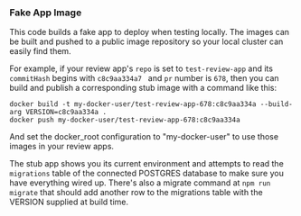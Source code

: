 ### Fake App Image

This code builds a fake app to deploy when testing locally. The images can be built and pushed to a public image repository so your local cluster can easily find them.

For example, if your review app's `repo` is set to `test-review-app` and its `commitHash` begins with `c8c9aa334a7 ` and `pr` number is `678`, then you can build and publish a corresponding stub image with a command like this:

```
docker build -t my-docker-user/test-review-app-678:c8c9aa334a --build-arg VERSION=c8c9aa334a .
docker push my-docker-user/test-review-app-678:c8c9aa334a
```

And set the docker_root configuration to "my-docker-user" to use those images in your review apps.

The stub app shows you its current environment and attempts to read the `migrations` table of the connected POSTGRES database to make sure you have everything wired up. There's also a migrate command at `npm run migrate` that should add another row to the migrations table with the VERSION supplied at build time.
